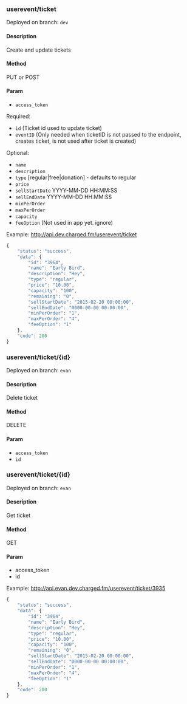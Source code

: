 ### **userevent/ticket**

Deployed on branch: `dev`

#### **Description**

Create and update tickets

#### **Method**

PUT or POST

#### **Param**

- `access_token`

Required:
- `id` (Ticket id used to update ticket)
- `eventID` (Only needed when ticketID is not passed to the endpoint, creates ticket, is not used after ticket is created)

Optional:
- `name`
- `description`
- `type` [regular|free|donation] - defaults to regular
- `price`
- `sellStartDate` YYYY-MM-DD HH:MM:SS
- `sellEndDate` YYYY-MM-DD HH:MM:SS
- `minPerOrder`
- `maxPerOrder`
- `capacity`
- `feeOption` (Not used in app yet. ignore)



Example:
http://api.dev.charged.fm/userevent/ticket
```javascript
{
    "status": "success",
    "data": {
        "id": "3964",
        "name": "Early Bird",
        "description": "Hey",
        "type": "regular",
        "price": "10.00",
        "capacity": "100",
        "remaining": "0",
        "sellStartDate": "2015-02-20 00:00:00",
        "sellEndDate": "0000-00-00 00:00:00",
        "minPerOrder": "1",
        "maxPerOrder": "4",
        "feeOption": "1"
    },
    "code": 200
}
```




### **userevent/ticket/{id}**

Deployed on branch: `evan`

#### **Description**

Delete ticket

#### **Method**

DELETE

#### **Param**

- `access_token`
- `id`



### **userevent/ticket/{id}**

Deployed on branch: `evan`

#### **Description**

Get ticket

#### **Method**

GET

#### **Param**

- access_token
- id

Example:
http://api.evan.dev.charged.fm/userevent/ticket/3935
```javascript
{
    "status": "success",
    "data": {
        "id": "3964",
        "name": "Early Bird",
        "description": "Hey",
        "type": "regular",
        "price": "10.00",
        "capacity": "100",
        "remaining": "0",
        "sellStartDate": "2015-02-20 00:00:00",
        "sellEndDate": "0000-00-00 00:00:00",
        "minPerOrder": "1",
        "maxPerOrder": "4",
        "feeOption": "1"
    },
    "code": 200
}
```
